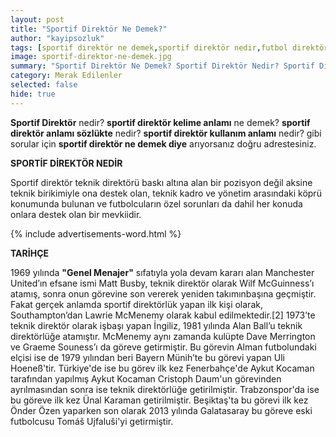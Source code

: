```yaml
---
layout: post
title: "Sportif Direktör Ne Demek?"
author: "kayipsozluk"
tags: [sportif direktör ne demek,sportif direktör nedir,futbol direktörlüğü nedir,futbol direktörlüğü ne demek]
image: sportif-direktor-ne-demek.jpg
summary: "Sportif Direktör Ne Demek? Sportif Direktör Nedir? Sportif Direktör Anlamı Nedir? Sportif Direktör Nedir?, Futbol Direktörü Nedir?"
category: Merak Edilenler
selected: false
hide: true
---
```


**Sportif Direktör** nedir? **sportif direktör kelime anlamı** ne demek? **sportif direktör anlamı sözlükte** nedir? **sportif direktör kullanım anlamı** nedir? gibi sorular için **sportif direktör ne demek diye** arıyorsanız doğru adrestesiniz.

**SPORTİF DİREKTÖR NEDİR**

Sportif direktör teknik direktörü baskı altına alan bir pozisyon değil aksine teknik birikimiyle ona destek olan, teknik kadro ve yönetim arasındaki köprü konumunda bulunan ve futbolcuların özel sorunları da dahil her konuda onlara destek olan bir mevkiidir.

{% include advertisements-word.html %}

**TARİHÇE**

1969 yılında **"Genel Menajer"** sıfatıyla yola devam kararı alan Manchester United’ın efsane ismi Matt Busby, teknik direktör olarak Wilf McGuinness’ı atamış, sonra onun görevine son vererek yeniden takımınbaşına geçmiştir. Fakat gerçek anlamda sportif direktörlük yapan ilk kişi olarak, Southampton’dan Lawrie McMenemy olarak kabul edilmektedir.[2] 1973’te teknik direktör olarak işbaşı yapan İngiliz, 1981 yılında Alan Ball’u teknik direktörlüğe atamıştır. McMenemy aynı zamanda kulüpte Dave Merrington ve Graeme Souness’ı da göreve getirmiştir. Bu görevin Alman futbolundaki elçisi ise de 1979 yılından beri Bayern Münih’te bu görevi yapan Uli Hoeneß'tir. Türkiye'de ise bu görev ilk kez Fenerbahçe'de Aykut Kocaman tarafından yapılmış Aykut Kocaman Cristoph Daum'un görevinden ayrılmasından sonra ise teknik direktörlüğe getirilmiştir. Trabzonspor'da ise bu göreve ilk kez Ünal Karaman getirilmiştir. Beşiktaş'ta bu görevi ilk kez Önder Özen yaparken son olarak 2013 yılında Galatasaray bu göreve eski futbolcusu Tomáš Ujfaluši'yi getirmiştir.
